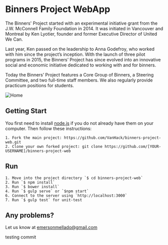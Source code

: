 # Binners Project WebApp

The Binners' Project started with an experimental initiative grant from the J.W. McConnell Family Foundation in 2014. It was initiated in Vancouver and Montreal by Ken Lyotier, founder and former Executive Director of United We Can.

Last year, Ken passed on the leadership to Anna Godefroy, who worked with him since the project’s inception. With the launch of three pilot programs in 2015, the Binners’ Project has since evolved into an innovative social and economic initiative dedicated to working with and for binners.

​Today the Binners’ Project features a Core Group of Binners, a Steering Committee, and two full-time staff members. We also regularly provide practicum positions for students.

![Home](http://samuelcastro.me/binners-project.png "Binners Project")

## Getting Start
You first need to install [node.js](http://nodejs.org/) if you do not already have them on your computer. Then follow these instructions:

    1. Fork the main project: https://github.com/VanHack/binners-project-web.git
    2. Clone your own forked project: git clone https://github.com/[YOUR-USERNAME]/binners-project-web

## Run

    1. Move into the project directory `$ cd binners-project-web`
    2. Run `$ npm install`
    3. Run `$ bower install`
    4. Run `$ gulp serve` or `$npm start`
    6. Connect to the server using `http://localhost:3000`
    7. Run `$ gulp test` for unit-test

## Any problems?
Let us know at emersonmellado@gmail.com

testing commit